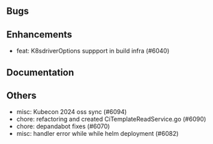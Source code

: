 ## Bugs
## Enhancements
- feat: K8sdriverOptions suppport in build infra (#6040)
## Documentation
## Others
- misc: Kubecon 2024 oss sync (#6094)
- chore: refactoring and created CiTemplateReadService.go (#6090)
- chore: depandabot fixes (#6070)
- misc: handler error while while helm deployment (#6082)
